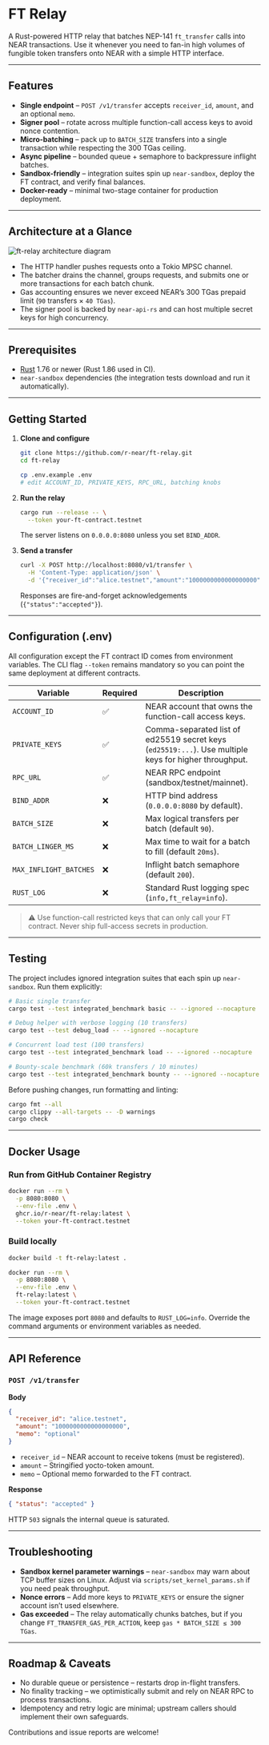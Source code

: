 # FT Relay

A Rust-powered HTTP relay that batches NEP-141 `ft_transfer` calls into NEAR transactions. Use it whenever you need to fan-in high volumes of fungible token transfers onto NEAR with a simple HTTP interface.

---

## Features

- **Single endpoint** – `POST /v1/transfer` accepts `receiver_id`, `amount`, and an optional `memo`.
- **Signer pool** – rotate across multiple function-call access keys to avoid nonce contention.
- **Micro-batching** – pack up to `BATCH_SIZE` transfers into a single transaction while respecting the 300 TGas ceiling.
- **Async pipeline** – bounded queue + semaphore to backpressure inflight batches.
- **Sandbox-friendly** – integration suites spin up `near-sandbox`, deploy the FT contract, and verify final balances.
- **Docker-ready** – minimal two-stage container for production deployment.

---

## Architecture at a Glance

![ft-relay architecture diagram](docs/diagrams/architecture.svg)

- The HTTP handler pushes requests onto a Tokio MPSC channel.
- The batcher drains the channel, groups requests, and submits one or more transactions for each batch chunk.
- Gas accounting ensures we never exceed NEAR’s 300 TGas prepaid limit (`90` transfers × `40 TGas`).
- The signer pool is backed by `near-api-rs` and can host multiple secret keys for high concurrency.

---

## Prerequisites

- [Rust](https://www.rust-lang.org/tools/install) 1.76 or newer (Rust 1.86 used in CI).
- `near-sandbox` dependencies (the integration tests download and run it automatically).

---

## Getting Started

1. **Clone and configure**

   ```bash
   git clone https://github.com/r-near/ft-relay.git
   cd ft-relay

   cp .env.example .env
   # edit ACCOUNT_ID, PRIVATE_KEYS, RPC_URL, batching knobs
   ```

2. **Run the relay**

   ```bash
   cargo run --release -- \
     --token your-ft-contract.testnet
   ```

   The server listens on `0.0.0.0:8080` unless you set `BIND_ADDR`.

3. **Send a transfer**
   ```bash
   curl -X POST http://localhost:8080/v1/transfer \
     -H 'Content-Type: application/json' \
     -d '{"receiver_id":"alice.testnet","amount":"1000000000000000000"}'
   ```
   Responses are fire-and-forget acknowledgements (`{"status":"accepted"}`).

---

## Configuration (.env)

All configuration except the FT contract ID comes from environment variables. The CLI flag `--token` remains mandatory so you can point the same deployment at different contracts.

| Variable               | Required | Description                                                                                           |
| ---------------------- | -------- | ----------------------------------------------------------------------------------------------------- |
| `ACCOUNT_ID`           | ✅       | NEAR account that owns the function-call access keys.                                                 |
| `PRIVATE_KEYS`         | ✅       | Comma-separated list of ed25519 secret keys (`ed25519:...`). Use multiple keys for higher throughput. |
| `RPC_URL`              | ✅       | NEAR RPC endpoint (sandbox/testnet/mainnet).                                                          |
| `BIND_ADDR`            | ❌       | HTTP bind address (`0.0.0.0:8080` by default).                                                        |
| `BATCH_SIZE`           | ❌       | Max logical transfers per batch (default `90`).                                                       |
| `BATCH_LINGER_MS`      | ❌       | Max time to wait for a batch to fill (default `20ms`).                                                |
| `MAX_INFLIGHT_BATCHES` | ❌       | Inflight batch semaphore (default `200`).                                                             |
| `RUST_LOG`             | ❌       | Standard Rust logging spec (`info,ft_relay=info`).                                                    |

> ⚠️ Use function-call restricted keys that can only call your FT contract. Never ship full-access secrets in production.

---

## Testing

The project includes ignored integration suites that each spin up `near-sandbox`. Run them explicitly:

```bash
# Basic single transfer
cargo test --test integrated_benchmark basic -- --ignored --nocapture

# Debug helper with verbose logging (10 transfers)
cargo test --test debug_load -- --ignored --nocapture

# Concurrent load test (100 transfers)
cargo test --test integrated_benchmark load -- --ignored --nocapture

# Bounty-scale benchmark (60k transfers / 10 minutes)
cargo test --test integrated_benchmark bounty -- --ignored --nocapture
```

Before pushing changes, run formatting and linting:

```bash
cargo fmt --all
cargo clippy --all-targets -- -D warnings
cargo check
```

---

## Docker Usage

### Run from GitHub Container Registry

```bash
docker run --rm \
  -p 8080:8080 \
  --env-file .env \
  ghcr.io/r-near/ft-relay:latest \
  --token your-ft-contract.testnet
```

### Build locally

```bash
docker build -t ft-relay:latest .
```

```bash
docker run --rm \
  -p 8080:8080 \
  --env-file .env \
  ft-relay:latest \
  --token your-ft-contract.testnet
```

The image exposes port `8080` and defaults to `RUST_LOG=info`. Override the command arguments or environment variables as needed.

---

## API Reference

### `POST /v1/transfer`

**Body**

```json
{
  "receiver_id": "alice.testnet",
  "amount": "1000000000000000000",
  "memo": "optional"
}
```

- `receiver_id` – NEAR account to receive tokens (must be registered).
- `amount` – Stringified yocto-token amount.
- `memo` – Optional memo forwarded to the FT contract.

**Response**

```json
{ "status": "accepted" }
```

HTTP `503` signals the internal queue is saturated.

---

## Troubleshooting

- **Sandbox kernel parameter warnings** – `near-sandbox` may warn about TCP buffer sizes on Linux. Adjust via `scripts/set_kernel_params.sh` if you need peak throughput.
- **Nonce errors** – Add more keys to `PRIVATE_KEYS` or ensure the signer account isn’t used elsewhere.
- **Gas exceeded** – The relay automatically chunks batches, but if you change `FT_TRANSFER_GAS_PER_ACTION`, keep `gas * BATCH_SIZE ≤ 300 TGas`.

---

## Roadmap & Caveats

- No durable queue or persistence – restarts drop in-flight transfers.
- No finality tracking – we optimistically submit and rely on NEAR RPC to process transactions.
- Idempotency and retry logic are minimal; upstream callers should implement their own safeguards.

Contributions and issue reports are welcome!
